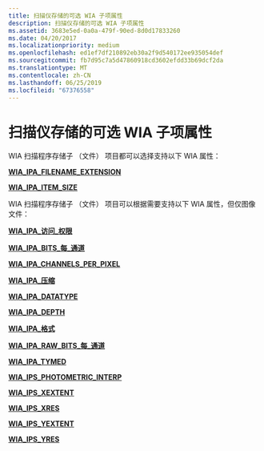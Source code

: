 ```yaml
---
title: 扫描仪存储的可选 WIA 子项属性
description: 扫描仪存储的可选 WIA 子项属性
ms.assetid: 3683e5ed-0a0a-479f-90ed-8d0d17833260
ms.date: 04/20/2017
ms.localizationpriority: medium
ms.openlocfilehash: ed1ef7df210892eb30a2f9d540172ee935054def
ms.sourcegitcommit: fb7d95c7a5d47860918cd3602efdd33b69dcf2da
ms.translationtype: MT
ms.contentlocale: zh-CN
ms.lasthandoff: 06/25/2019
ms.locfileid: "67376558"
---
```

# <a name="optional-wia-child-item-properties-for-scanner-storage"></a>扫描仪存储的可选 WIA 子项属性


WIA 扫描程序存储子 （文件） 项目都可以选择支持以下 WIA 属性：

[**WIA\_IPA\_FILENAME\_EXTENSION**](https://docs.microsoft.com/windows-hardware/drivers/image/wia-ipa-filename-extension)

[**WIA\_IPA\_ITEM\_SIZE**](https://docs.microsoft.com/windows-hardware/drivers/image/wia-ipa-item-size)

WIA 扫描程序存储子 （文件） 项目可以根据需要支持以下 WIA 属性，但仅图像文件：

[**WIA\_IPA\_访问\_权限**](https://docs.microsoft.com/windows-hardware/drivers/image/wia-ipa-access-rights)

[**WIA\_IPA\_BITS\_每\_通道**](https://docs.microsoft.com/windows-hardware/drivers/image/wia-ipa-bits-per-channel)

[**WIA\_IPA\_CHANNELS\_PER\_PIXEL**](https://docs.microsoft.com/windows-hardware/drivers/image/wia-ipa-channels-per-pixel)

[**WIA\_IPA\_压缩**](https://docs.microsoft.com/windows-hardware/drivers/image/wia-ipa-compression)

[**WIA\_IPA\_DATATYPE**](https://docs.microsoft.com/windows-hardware/drivers/image/wia-ipa-datatype)

[**WIA\_IPA\_DEPTH**](https://docs.microsoft.com/windows-hardware/drivers/image/wia-ipa-depth)

[**WIA\_IPA\_格式**](https://docs.microsoft.com/windows-hardware/drivers/image/wia-ipa-format)

[**WIA\_IPA\_RAW\_BITS\_每\_通道**](https://docs.microsoft.com/windows-hardware/drivers/image/wia-ipa-raw-bits-per-channel)

[**WIA\_IPA\_TYMED**](https://docs.microsoft.com/windows-hardware/drivers/image/wia-ipa-tymed)

[**WIA\_IPS\_PHOTOMETRIC\_INTERP**](https://docs.microsoft.com/windows-hardware/drivers/image/wia-ips-photometric-interp)

[**WIA\_IPS\_XEXTENT**](https://docs.microsoft.com/windows-hardware/drivers/image/wia-ips-xextent)

[**WIA\_IPS\_XRES**](https://docs.microsoft.com/windows-hardware/drivers/image/wia-ips-xres)

[**WIA\_IPS\_YEXTENT**](https://docs.microsoft.com/windows-hardware/drivers/image/wia-ips-yextent)

[**WIA\_IPS\_YRES**](https://docs.microsoft.com/windows-hardware/drivers/image/wia-ips-yres)

 

 




